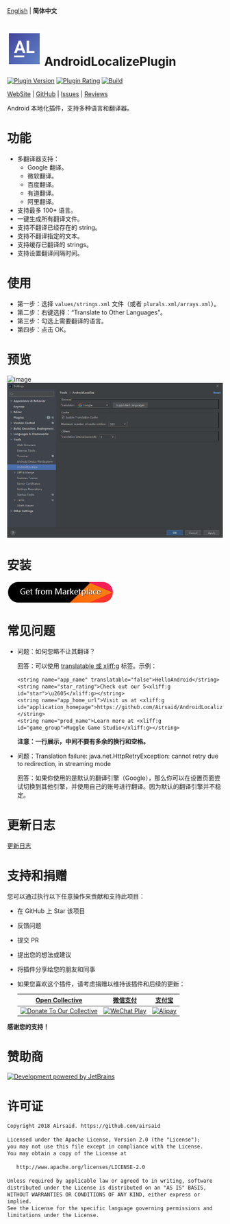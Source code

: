 [English](README.md) | **简体中文**

# ![image](https://raw.githubusercontent.com/Airsaid/AndroidLocalizePlugin/85cf5020832523ea333ad09286af55880460457a/src/main/resources/META-INF/pluginIcon.svg) AndroidLocalizePlugin
[![Plugin Version](https://img.shields.io/jetbrains/plugin/v/11174)](https://plugins.jetbrains.com/plugin/11174-androidlocalize)
[![Plugin Rating](https://img.shields.io/jetbrains/plugin/r/rating/11174)](https://plugins.jetbrains.com/plugin/11174-androidlocalize)
[![Build](https://github.com/Airsaid/AndroidLocalizePlugin/workflows/Build/badge.svg)](https://github.com/Airsaid/AndroidLocalizePlugin/actions/workflows/build.yml)

[WebSite](https://plugins.jetbrains.com/plugin/11174-androidlocalize) | [GitHub](https://github.com/Airsaid/AndroidLocalizePlugin) | [Issues](https://github.com/Airsaid/AndroidLocalizePlugin/issues) | [Reviews](https://plugins.jetbrains.com/plugin/11174-androidlocalize/reviews)

Android 本地化插件，支持多种语言和翻译器。

# 功能
- 多翻译器支持：
  - Google 翻译。
  - 微软翻译。
  - 百度翻译。
  - 有道翻译。
  - 阿里翻译。
- 支持最多 100+ 语言。
- 一键生成所有翻译文件。
- 支持不翻译已经存在的 string。
- 支持不翻译指定的文本。
- 支持缓存已翻译的 strings。
- 支持设置翻译间隔时间。

# 使用
- 第一步：选择 `values/strings.xml` 文件（或者 `plurals.xml/arrays.xml`）。
- 第二步：右键选择：“Translate to Other Languages”。
- 第三步：勾选上需要翻译的语言。
- 第四步：点击 OK。

# 预览
![image](preview/preview.gif)
![image](preview/settings.png)

# 安装
[![Install Plugin](preview/install.png)](https://plugins.jetbrains.com/plugin/11174-androidlocalize)

# 常见问题
- 问题：如何忽略不让其翻译？

    回答：可以使用 [translatable 或 xliff:g](https://developer.android.com/guide/topics/resources/localization#managing-strings) 标签。示例：
    ```
    <string name="app_name" translatable="false">HelloAndroid</string>
    <string name="star_rating">Check out our 5<xliff:g id="star">\u2605</xliff:g></string>
    <string name="app_home_url">Visit us at <xliff:g id="application_homepage">https://github.com/Airsaid/AndroidLocalizePlugin</xliff:g></string>
    <string name="prod_name">Learn more at <xliff:g id="game_group">Muggle Game Studio</xliff:g></string>
    ```
  **注意：一行展示，中间不要有多余的换行和空格。**
  
- 问题：Translation failure: java.net.HttpRetryException: cannot retry due to redirection, in streaming mode

  回答：如果你使用的是默认的翻译引擎（Google），那么你可以在设置页面尝试切换到其他引擎，并使用自己的账号进行翻译。因为默认的翻译引擎并不稳定。

# 更新日志
[更新日志](CHANGELOG.md)

# 支持和捐赠

您可以通过执行以下任意操作来贡献和支持此项目：

- 在 GitHub 上 Star 该项目
- 反馈问题
- 提交 PR
- 提出您的想法或建议
- 将插件分享给您的朋友和同事
- 如果您喜欢这个插件，请考虑捐赠以维持该插件和后续的更新：

  <table>
    <thead align="center">
      <tr>
        <th><a href="https://opencollective.com/androidlocalizeplugin" target="_blank">Open Collective</a></th>
        <th><a href="https://pay.weixin.qq.com/index.php/public/wechatpay_en" target="_blank">微信支付</a></th>
        <th><a href="https://global.alipay.com" target="_blank">支付宝</a></th>
      </tr>
    </thead>
    <tr align="center">
      <td>
        <a href="https://opencollective.com/androidlocalizeplugin/donate" target="_blank">
          <img src="https://raw.githubusercontent.com/Airsaid/Resources/master/Images/opencollective-logo.png" width=298 alt="Donate To Our Collective">
        </a>
      </td>
      <td>
        <a href="https://pay.weixin.qq.com/index.php/public/wechatpay_en" target="_blank">
          <img src="https://raw.githubusercontent.com/Airsaid/Resources/master/Images/AndroidLocalizePlugin_WeChatPay.jpg" alt="WeChat Play">
        </a>
      </td>
      <td>
        <a href="https://global.alipay.com" target="_blank">
          <img src="https://raw.githubusercontent.com/Airsaid/Resources/master/Images/AndroidLocalizePlugin_Alipay.jpg" alt="Alipay">
        </a>
      </td>
    </tr>
  </table>

**感谢您的支持！**

# 赞助商
[![Development powered by JetBrains](https://pic.stackoverflow.wiki/uploadImages/111/201/226/60/2021/06/20/18/45/3aba65f5-1231-4c9a-817f-83cd5a29fd0c.svg)](https://jb.gg/OpenSourc)

# 许可证
```
Copyright 2018 Airsaid. https://github.com/airsaid

Licensed under the Apache License, Version 2.0 (the "License");
you may not use this file except in compliance with the License.
You may obtain a copy of the License at

   http://www.apache.org/licenses/LICENSE-2.0

Unless required by applicable law or agreed to in writing, software
distributed under the License is distributed on an "AS IS" BASIS,
WITHOUT WARRANTIES OR CONDITIONS OF ANY KIND, either express or implied.
See the License for the specific language governing permissions and
limitations under the License.
```
